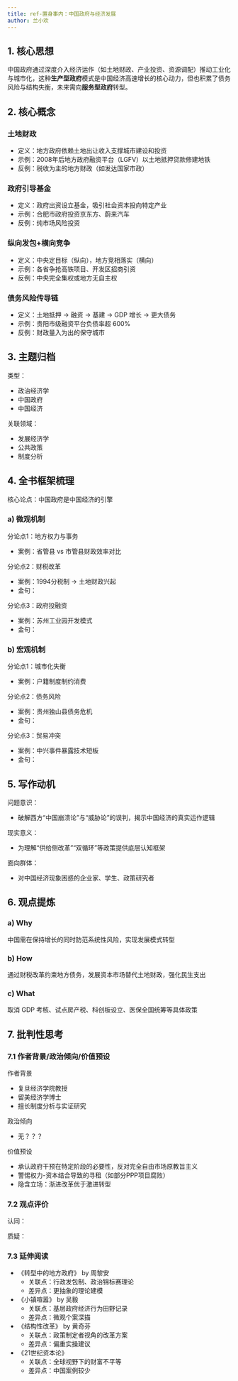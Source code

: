 ```yaml
---
title: ref-置身事内：中国政府与经济发展
author: 兰小欢
---
```


## 1. 核心思想

中国政府通过深度介入经济运作（如土地财政、产业投资、资源调配）推动工业化与城市化，这种**生产型政府**模式是中国经济高速增长的核心动力，但也积累了债务风险与结构失衡，未来需向**服务型政府**转型。

## 2. 核心概念

### 土地财政

- 定义：地方政府依赖土地出让收入支撑城市建设和投资
- 示例：2008年后地方政府融资平台（LGFV）以土地抵押贷款修建地铁
- 反例：税收为主的地方财政（如发达国家市政）

### 政府引导基金

- 定义：政府出资设立基金，吸引社会资本投向特定产业
- 示例：合肥市政府投资京东方、蔚来汽车
- 反例：纯市场风险投资

### 纵向发包+横向竞争

- 定义：中央定目标（纵向），地方竞相落实（横向）
- 示例：各省争抢高铁项目、开发区招商引资
- 反例：中央完全集权或地方无自主权

### 债务风险传导链

- 定义：土地抵押 → 融资 → 基建 → GDP 增长 → 更大债务
- 示例：贵阳市级融资平台负债率超 600%
- 反例：财政量入为出的保守城市

## 3. 主题归档

类型：

- 政治经济学
- 中国政府
- 中国经济

关联领域：

- 发展经济学
- 公共政策
- 制度分析

## 4. 全书框架梳理
  
核心论点：中国政府是中国经济的引擎

### a) 微观机制

分论点1：地方权力与事务

- 案例：省管县 vs 市管县财政效率对比  

分论点2：财税改革  

- 案例：1994分税制 → 土地财政兴起  
- 金句：  

分论点3：政府投融资

- 案例：苏州工业园开发模式
- 金句：  

### b) 宏观机制

分论点1：城市化失衡

- 案例：户籍制度制约消费  

分论点2：债务风险  

- 案例：贵州独山县债务危机
- 金句：  

分论点3：贸易冲突

- 案例：中兴事件暴露技术短板
- 金句：  

## 5. 写作动机

问题意识：

- 破解西方“中国崩溃论”与“威胁论”的误判，揭示中国经济的真实运作逻辑

现实意义：

- 为理解“供给侧改革”“双循环”等政策提供底层认知框架

面向群体：

- 对中国经济现象困惑的企业家、学生、政策研究者

## 6. 观点提炼

### a) Why

中国需在保持增长的同时防范系统性风险，实现发展模式转型

### b) How

通过财税改革约束地方债务，发展资本市场替代土地财政，强化民生支出

### c) What

取消 GDP 考核、试点房产税、科创板设立、医保全国统筹等具体政策

## 7. 批判性思考

### 7.1 作者背景/政治倾向/价值预设

作者背景

- 复旦经济学院教授
- 留美经济学博士
- 擅长制度分析与实证研究

政治倾向

- 无？？？

价值预设

- 承认政府干预在特定阶段的必要性，反对完全自由市场原教旨主义
- 警惕权力-资本结合导致的寻租（如部分PPP项目腐败）
- 隐含立场：渐进改革优于激进转型

### 7.2 观点评价

认同：

质疑：

### 7.3 延伸阅读

- 《转型中的地方政府》 by 周黎安
  - 关联点：行政发包制、政治锦标赛理论
  - 差异点：更抽象的理论建模
- 《小镇喧嚣》 by 吴毅
  - 关联点：基层政府经济行为田野记录
  - 差异点：微观个案深描
- 《结构性改革》 by 黄奇芬
  - 关联点：政策制定者视角的改革方案
  - 差异点：偏重实操建议
- 《21世纪资本论》
  - 关联点：全球视野下的财富不平等
  - 差异点：中国案例较少
